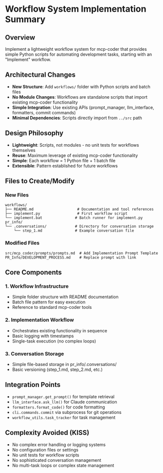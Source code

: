 # Workflow System Implementation Summary

## Overview
Implement a lightweight workflow system for mcp-coder that provides simple Python scripts for automating development tasks, starting with an "Implement" workflow.

## Architectural Changes
- **New Structure**: Add `workflows/` folder with Python scripts and batch files
- **No Module Changes**: Workflows are standalone scripts that import existing mcp-coder functionality
- **Simple Integration**: Use existing APIs (prompt_manager, llm_interface, formatters, commit commands)
- **Minimal Dependencies**: Scripts directly import from `../src` path

## Design Philosophy
- **Lightweight**: Scripts, not modules - no unit tests for workflows themselves
- **Reuse**: Maximum leverage of existing mcp-coder functionality
- **Simple**: Each workflow = 1 Python file + 1 batch file
- **Extensible**: Pattern established for future workflows

## Files to Create/Modify

### New Files
```
workflows/
├── README.md                    # Documentation and tool references
├── implement.py                 # First workflow script
└── implement.bat               # Batch runner for implement.py
pr_info/
└── .conversations/             # Directory for conversation storage
    └── step_1.md               # Example conversation file
```

### Modified Files
```
src/mcp_coder/prompts/prompts.md  # Add Implementation Prompt Template
PR_Info/DEVELOPMENT_PROCESS.md    # Replace prompt with link
```

## Core Components

### 1. Workflow Infrastructure
- Simple folder structure with README documentation
- Batch file pattern for easy execution
- Reference to standard mcp-coder tools

### 2. Implementation Workflow
- Orchestrates existing functionality in sequence
- Basic logging with timestamps
- Single-task execution (no complex loops)

### 3. Conversation Storage
- Simple file-based storage in pr_info/.conversations/
- Basic versioning (step_1.md, step_2.md, etc.)

## Integration Points
- `prompt_manager.get_prompt()` for template retrieval
- `llm_interface.ask_llm()` for Claude communication  
- `formatters.format_code()` for code formatting
- `cli.commands.commit` via subprocess for git operations
- `workflow_utils.task_tracker` for task management

## Complexity Avoided (KISS)
- No complex error handling or logging systems
- No configuration files or settings
- No unit tests for workflow scripts
- No sophisticated conversation management
- No multi-task loops or complex state management
